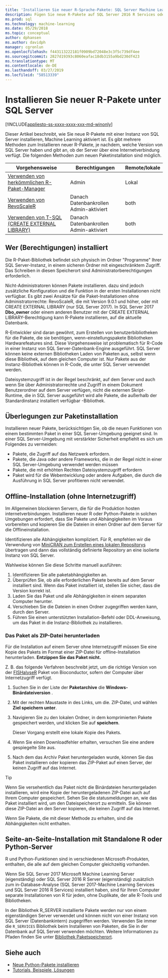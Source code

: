 ```yaml
---
title: 'Installieren Sie neuer R-Sprache-Pakete: SQL Server Machine Learning Services'
description: Fügen Sie neue R-Pakete auf SQL Server 2016 R Services oder SQL Server 2017-Machine Learning Services (Datenbankintern)
ms.prod: sql
ms.technology: machine-learning
ms.date: 05/29/2018
ms.topic: conceptual
author: dphansen
ms.author: davidph
manager: cgronlun
ms.openlocfilehash: f443113222181f0909bd72048e3c3f5c739df4ee
ms.sourcegitcommit: 2827d19393c8060eafac18db3155a9bd230df423
ms.translationtype: MT
ms.contentlocale: de-DE
ms.lasthandoff: 03/27/2019
ms.locfileid: "58513339"
---
```

# <a name="install-new-r-packages-on-sql-server"></a>Installieren Sie neuer R-Pakete unter SQL Server
[!INCLUDE[appliesto-ss-xxxx-xxxx-xxx-md-winonly](../../includes/appliesto-ss-xxxx-xxxx-xxx-md-winonly.md)]

Dieser Artikel beschreibt, wie Sie neue R-Pakete mit einer Instanz von SQL Server installieren, Machine Learning aktiviert ist. Es gibt mehrere Methoden zum Installieren neuer R-Pakete, je nachdem, welche Version von SQL Server haben und gibt an, ob der Server über eine Internetverbindung verfügt. Die folgenden Methoden zum neuen Paketinstallation sind möglich.

| Vorgehensweise                           | Berechtigungen               | Remote/lokale |
|------------------------------------|---------------------------|--------------|
| [Verwenden von herkömmlichen R-Paket-Manager](use-r-package-managers-on-sql-server.md)  | Admin | Lokal |
| [Verwenden von RevoScaleR](use-revoscaler-to-manage-r-packages.md) |  Danach Datenbankrollen Admin-aktiviert | both|
| [Verwenden von T-SQL (CREATE EXTERNAL LIBRARY)](install-r-packages-tsql.md) | Danach Datenbankrollen Admin-aktiviert | both 

## <a name="who-installs-permissions"></a>Wer (Berechtigungen) installiert

Die R-Paket-Bibliothek befindet sich physisch im Ordner "Programme" Ihrer SQL Server-Instanz, in einem sicheren Ordner mit eingeschränktem Zugriff. Das Schreiben in diesen Speicherort sind Administratorberechtigungen erforderlich.

Nicht-Administratoren können Pakete installieren. dazu sind jedoch zusätzliche Konfiguration und die Funktion in der ersten Installationen nicht verfügbar. Es gibt zwei Ansätze für die Paket-Installationen ohne Administratorrechte: RevoScaleR, die mit Version 9.0.1 und höher, oder mit CREATE EXTERNAL LIBRARY (nur SQL Server 2017). In SQL Server 2017 **Dbo_owner** oder einem anderen Benutzer mit der CREATE EXTERNAL LIBRARY-Berechtigung kann R-Pakete installieren, auf die aktuelle Datenbank.

R-Entwickler sind daran gewöhnt, zum Erstellen von benutzerbibliotheken für die Pakete, die sie benötigen, wenn-einstellungspakete Bibliotheken Hardwarefeatures sind. Diese Vorgehensweise ist problematisch für R-Code in einer Instanz von SQL Server-Datenbank-Engine ausgeführt. SQL Server können keine externen Bibliotheken Laden von Paketen aus, selbst wenn diese Bibliothek, auf dem gleichen Computer ist. Nur Pakete aus der Instanz-Bibliothek können in R-Code, die unter SQL Server verwendet werden.

Dateisystemzugriff ist in der Regel beschränkt, auf dem Server und auch wenn Sie über Administratorrechte und Zugriff in einem Dokument Benutzerordner auf dem Server verfügen, nicht die externen Skript-Runtime, die in SQL Server ausgeführt wird alle Pakete, die außerhalb der Standardinstanz installiert verfügbar -Bibliothek. 

## <a name="considerations-for-package-installation"></a>Überlegungen zur Paketinstallation

Installieren neuer Pakete, berücksichtigen Sie, ob die neuen Funktionen von einem bestimmten Paket in einer SQL Server-Umgebung geeignet sind. In einer SQL Server-Umgebung mit verstärkter Sicherheit empfiehlt es sich um Folgendes zu vermeiden:

+ Pakete, die Zugriff auf das Netzwerk erfordern.
+ Pakete, die Java oder andere Frameworks, die in der Regel nicht in einer SQL Server-Umgebung verwendet werden müssen
+ Pakete, die mit erhöhten Rechten Dateisystemzugriff erfordern
+ Paket wird für die Webentwicklung oder andere Aufgaben, die durch die Ausführung in SQL Server profitieren nicht verwendet.

## <a name="offline-installation-no-internet-access"></a>Offline-Installation (ohne Internetzugriff)

Im Allgemeinen blockieren Servern, die für die Produktion hosten internetverbindungen. Installieren neuer R oder Python-Pakete in solchen Umgebungen erfordert, dass Sie Pakete und Abhängigkeiten im Voraus vorbereiten und kopieren Sie die Dateien in einen Ordner auf dem Server für die Offlineinstallation.

Identifizieren alle Abhängigkeiten kompliziert. Für R, empfehlen wir die Verwendung von [MiniCRAN zum Erstellen eines lokalen Repositorys](create-a-local-package-repository-using-minicran.md) übertragen und dann das vollständig definierte Repository an eine isolierte Instanz von SQL Server.

Wahlweise können Sie diese Schritte manuell ausführen:

1. Identifizieren Sie alle paketabhängigkeiten an. 
2. Überprüfen Sie, ob alle erforderlichen Pakete bereits auf dem Server installiert sind. Wenn das Paket installiert ist, stellen Sie sicher, dass die Version korrekt ist.
3. Laden Sie das Paket und alle Abhängigkeiten in einem separaten Computer herunter.
4. Verschieben Sie die Dateien in einen Ordner zugegriffen werden kann, durch den Server.
5. Führen Sie einen unterstützten Installation-Befehl oder DDL-Anweisung, um das Paket in die Instanz-Bibliothek zu installieren.

### <a name="download-the-package-as-a-zipped-file"></a>Das Paket als ZIP-Datei herunterladen

Für die Installation auf einem Server ohne Internetzugriff müssen Sie eine Kopie des Pakets im Format einer ZIP-Datei für offline-Installation herunterladen. **Entzippen Sie das Paket nicht.**

Z. B. das folgende Verfahren beschreibt jetzt, um die richtige Version von der [FISHalyseR](https://bioconductor.org/packages/release/bioc/html/FISHalyseR.html) Paket von Bioconductor, sofern der Computer über Internetzugriff verfügt.

1.  Suchen Sie in der Liste der **Paketarchive** die **Windows-Binärdateiversion** .

2.  Mit der rechten Maustaste in des Links, um die. ZIP-Datei, und wählen **Ziel speichern unter**.

3.  Navigieren Sie zu den lokalen Ordner, in dem komprimierten Pakete gespeichert werden, und klicken Sie auf **speichern**.

    Dieser Vorgang erstellt eine lokale Kopie des Pakets. 

4. Wenn Sie einen Downloadfehler erhalten, versuchen Sie eine andere gespiegelte Site aus.

5. Nach dem das Archiv Paket heruntergeladen wurde, können Sie das Paket installieren oder kopieren das ZIP-Paket auf einen Server, der keinen Zugriff auf das Internet.

> [!TIP]
> Wenn Sie versehentlich das Paket nicht die Binärdateien heruntergeladen installieren, wird eine Kopie der heruntergeladenen ZIP-Datei auch auf Ihrem Computer gespeichert. Sehen Sie die statusmeldungen an, wie das Paket installiert wird, um den Dateispeicherort zu ermitteln. Sie können diese ZIP-Datei an den Server kopieren, die keinen Zugriff auf das Internet.
> 
> Wenn Sie Pakete, die mit dieser Methode zu erhalten, sind die Abhängigkeiten nicht enthalten. 


## <a name="side-by-side-installation-with-standalone-r-or-python-servers"></a>Seite-an-Seite-Installation mit Standalone R oder Python-Server

R und Python-Funktionen sind in verschiedenen Microsoft-Produkten, enthalten, die alle auf dem gleichen Computer gleichzeitig vorhanden.

Wenn Sie SQL Server 2017 Microsoft Machine Learning Server (eigenständig) oder SQL Server 2016 R Server (eigenständig) zusätzlich zum in-Database-Analyse (SQL Server 2017-Machine Learning Services und SQL Server 2016 R Services) installiert haben, sind für Ihren Computer separate Installationen von R für jeden, ohne Duplikate, der alle R-Tools und Bibliotheken.

In der Bibliothek R_SERVER installierte Pakete werden nur von einem eigenständigen Server verwendet und können nicht von einer Instanz von SQL Server (Datenbankintern) zugegriffen werden. Verwenden Sie immer die `R_SERVICES` Bibliothek beim Installieren von Paketen, die Sie in der Datenbank auf SQL Server verwenden möchten. Weitere Informationen zu Pfaden finden Sie unter [Bibliothek Paketspeicherort](installing-and-managing-r-packages.md#package-library-location).


## <a name="see-also"></a>Siehe auch

+ [Neue Python-Pakete installieren](../python/install-additional-python-packages-on-sql-server.md)
+ [Tutorials, Beispiele, Lösungen](../tutorials/machine-learning-services-tutorials.md)